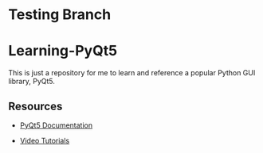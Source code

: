 # Testing Branch

# Learning-PyQt5
This is just a repository for me to learn and reference a popular Python GUI library, PyQt5.  

## Resources
* [PyQt5 Documentation](https://www.riverbankcomputing.com/static/Docs/PyQt5/)

* [Video Tutorials](https://www.pythonguis.com/pyqt5-tutorial/#menu)